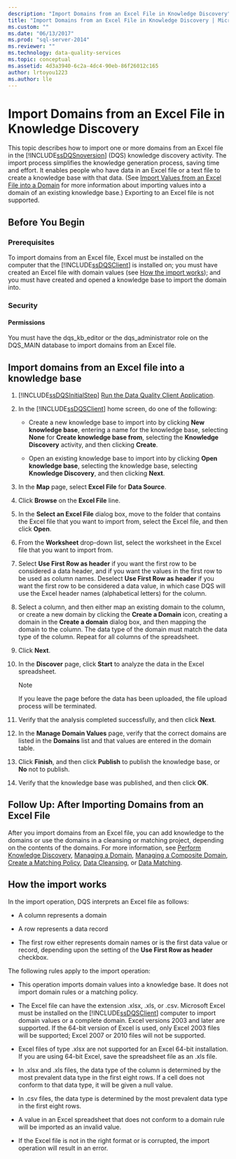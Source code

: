 ```yaml
---
description: "Import Domains from an Excel File in Knowledge Discovery"
title: "Import Domains from an Excel File in Knowledge Discovery | Microsoft Docs"
ms.custom: ""
ms.date: "06/13/2017"
ms.prod: "sql-server-2014"
ms.reviewer: ""
ms.technology: data-quality-services
ms.topic: conceptual
ms.assetid: 4d3a3940-6c2a-4dc4-90eb-86f26012c165
author: lrtoyou1223
ms.author: lle
---
```

# Import Domains from an Excel File in Knowledge Discovery
  This topic describes how to import one or more domains from an Excel file in the [!INCLUDE[ssDQSnoversion](../includes/ssdqsnoversion-md.md)] (DQS) knowledge discovery activity. The import process simplifies the knowledge generation process, saving time and effort. It enables people who have data in an Excel file or a text file to create a knowledge base with that data. (See [Import Values from an Excel File into a Domain](../../2014/data-quality-services/import-values-from-an-excel-file-into-a-domain.md) for more information about importing values into a domain of an existing knowledge base.) Exporting to an Excel file is not supported.  
  
##  <a name="BeforeYouBegin"></a> Before You Begin  
  
###  <a name="Prerequisites"></a> Prerequisites  
 To import domains from an Excel file, Excel must be installed on the computer that the [!INCLUDE[ssDQSClient](../includes/ssdqsclient-md.md)] is installed on; you must have created an Excel file with domain values (see [How the import works](#How)); and you must have created and opened a knowledge base to import the domain into.  
  
###  <a name="Security"></a> Security  
  
####  <a name="Permissions"></a> Permissions  
 You must have the dqs_kb_editor or the dqs_administrator role on the DQS_MAIN database to import domains from an Excel file.  
  
##  <a name="Import"></a> Import domains from an Excel file into a knowledge base  
  
1.  [!INCLUDE[ssDQSInitialStep](../includes/ssdqsinitialstep-md.md)] [Run the Data Quality Client Application](../../2014/data-quality-services/run-the-data-quality-client-application.md).  
  
2.  In the [!INCLUDE[ssDQSClient](../includes/ssdqsclient-md.md)] home screen, do one of the following:  
  
    -   Create a new knowledge base to import into by clicking **New knowledge base**, entering a name for the knowledge base, selecting **None** for **Create knowledge base from**, selecting the **Knowledge Discovery** activity, and then clicking **Create**.  
  
    -   Open an existing knowledge base to import into by clicking **Open knowledge base**, selecting the knowledge base, selecting **Knowledge Discovery**, and then clicking **Next**.  
  
3.  In the **Map** page, select **Excel File** for **Data Source**.  
  
4.  Click **Browse** on the **Excel File** line.  
  
5.  In the **Select an Excel File** dialog box, move to the folder that contains the Excel file that you want to import from, select the Excel file, and then click **Open**.  
  
6.  From the **Worksheet** drop-down list, select the worksheet in the Excel file that you want to import from.  
  
7.  Select **Use First Row as header** if you want the first row to be considered a data header, and if you want the values in the first row to be used as column names. Deselect **Use First Row as header** if you want the first row to be considered a data value, in which case DQS will use the Excel header names (alphabetical letters) for the column.  
  
8.  Select a column, and then either map an existing domain to the column, or create a new domain by clicking the **Create a Domain** icon, creating a domain in the **Create a domain** dialog box, and then mapping the domain to the column. The data type of the domain must match the data type of the column. Repeat for all columns of the spreadsheet.  
  
9. Click **Next**.  
  
10. In the **Discover** page, click **Start** to analyze the data in the Excel spreadsheet.  
  
    > [!NOTE]  
    >  If you leave the page before the data has been uploaded, the file upload process will be terminated.  
  
11. Verify that the analysis completed successfully, and then click **Next**.  
  
12. In the **Manage Domain Values** page, verify that the correct domains are listed in the **Domains** list and that values are entered in the domain table.  
  
13. Click **Finish**, and then click **Publish** to publish the knowledge base, or **No** not to publish.  
  
14. Verify that the knowledge base was published, and then click **OK**.  
  
##  <a name="FollowUp"></a> Follow Up: After Importing Domains from an Excel File  
 After you import domains from an Excel file, you can add knowledge to the domains or use the domains in a cleansing or matching project, depending on the contents of the domains. For more information, see [Perform Knowledge Discovery](../../2014/data-quality-services/perform-knowledge-discovery.md), [Managing a Domain](../../2014/data-quality-services/managing-a-domain.md), [Managing a Composite Domain](../../2014/data-quality-services/managing-a-composite-domain.md), [Create a Matching Policy](../../2014/data-quality-services/create-a-matching-policy.md), [Data Cleansing](../../2014/data-quality-services/data-cleansing.md), or [Data Matching](../../2014/data-quality-services/data-matching.md).  
  
##  <a name="How"></a> How the import works  
 In the import operation, DQS interprets an Excel file as follows:  
  
-   A column represents a domain  
  
-   A row represents a data record  
  
-   The first row either represents domain names or is the first data value or record, depending upon the setting of the **Use First Row as header** checkbox.  
  
 The following rules apply to the import operation:  
  
-   This operation imports domain values into a knowledge base. It does not import domain rules or a matching policy.  
  
-   The Excel file can have the extension .xlsx, .xls, or .csv. Microsoft Excel must be installed on the [!INCLUDE[ssDQSClient](../includes/ssdqsclient-md.md)] computer to import domain values or a complete domain. Excel versions 2003 and later are supported. If the 64-bit version of Excel is used, only Excel 2003 files will be supported; Excel 2007 or 2010 files will not be supported.  
  
-   Excel files of type .xlsx are not supported for an Excel 64-bit installation. If you are using 64-bit Excel, save the spreadsheet file as an .xls file.  
  
-   In .xlsx and .xls files, the data type of the column is determined by the most prevalent data type in the first eight rows. If a cell does not conform to that data type, it will be given a null value.  
  
-   In .csv files, the data type is determined by the most prevalent data type in the first eight rows.  
  
-   A value in an Excel spreadsheet that does not conform to a domain rule will be imported as an invalid value.  
  
-   If the Excel file is not in the right format or is corrupted, the import operation will result in an error.  
  
  
